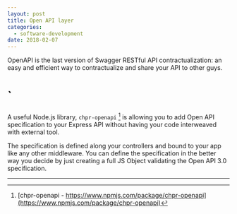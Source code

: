 ```yaml
---
layout: post
title: Open API layer
categories:
  - software-development
date: 2018-02-07
---
```


OpenAPI is the last version of Swagger RESTful API contractualization: an easy and efficient way to contractualize and share your API to other guys.

# `

A useful Node.js library, `chpr-openapi` [^1] is allowing you to add Open API specification to your Express API without having your code interweaved with external tool.

The specification is defined along your controllers and bound to your app like any other middleware. You can define the specification in the better way you decide by just creating a full JS Object validating the Open API 3.0 specification.


--------------------------------------

[^1]: [chpr-openapi - https://www.npmjs.com/package/chpr-openapi](https://www.npmjs.com/package/chpr-openapi)

<!--stackedit_data:
eyJoaXN0b3J5IjpbMjAwNTg0ODU4Nl19
-->